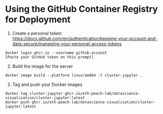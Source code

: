 # Using the GitHub Container Registry for Deployment

1. Create a personal token: https://docs.github.com/en/authentication/keeping-your-account-and-data-secure/managing-your-personal-access-tokens

```
docker login ghcr.io --username github-account
[Paste your GitHub token on this prompt]
```
2. Build the image for the server
```
docker image build --platform linux/amd64 -t cluster-jupyter . 
```

2. Tag and push your Docker images
```
docker tag cluster-jupyter ghcr.io/eth-peach-lab/datascience-visualisation/cluster-jupyter:latest
docker push ghcr.io/eth-peach-lab/datascience-visualisation/cluster-jupyter:latest
```